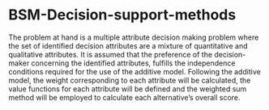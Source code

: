 # BSM-Decision-support-methods
The problem at hand is a multiple attribute decision making problem where the set of identified decision attributes are a mixture of quantitative and qualitative attributes. It is assumed that the preference of the decision-maker concerning the identified attributes, fulfills the independence conditions required for the use of the additive model. Following the additive model, the weight corresponding to each attribute will be calculated, the value functions for each attribute will be defined and the weighted sum method will be employed to calculate each alternative’s overall score.
